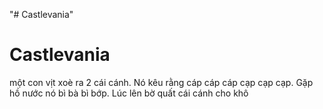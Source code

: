 ﻿"# Castlevania" 
# Castlevania

một con vịt xoè ra 2 cái cánh. Nó kêu rằng cáp cáp cáp cạp cạp cạp. Gặp hồ nước nó bì bà bì bớp. Lúc lên bờ quất cái cánh cho khô